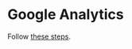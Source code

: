 # Google Analytics

Follow [these steps](https://gohugo.io/templates/internal/#configure-google-analytics).